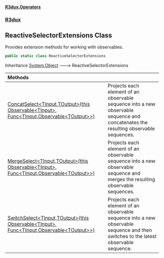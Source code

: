#### [R3dux.Operators](R3dux.Operators.md 'R3dux.Operators')
### [R3dux](R3dux.Operators.md#R3dux 'R3dux')

## ReactiveSelectorExtensions Class

Provides extension methods for working with observables.

```csharp
public static class ReactiveSelectorExtensions
```

Inheritance [System.Object](https://docs.microsoft.com/en-us/dotnet/api/System.Object 'System.Object') &#129106; ReactiveSelectorExtensions

| Methods | |
| :--- | :--- |
| [ConcatSelect&lt;TInput,TOutput&gt;(this Observable&lt;TInput&gt;, Func&lt;TInput,Observable&lt;TOutput&gt;&gt;)](ReactiveSelectorExtensions.ConcatSelect_TInput,TOutput_(thisObservable_TInput_,Func_TInput,Observable_TOutput__).md 'R3dux.ReactiveSelectorExtensions.ConcatSelect<TInput,TOutput>(this R3.Observable<TInput>, System.Func<TInput,R3.Observable<TOutput>>)') | Projects each element of an observable sequence into a new observable sequence and concatenates the resulting observable sequences. |
| [MergeSelect&lt;TInput,TOutput&gt;(this Observable&lt;TInput&gt;, Func&lt;TInput,Observable&lt;TOutput&gt;&gt;)](ReactiveSelectorExtensions.MergeSelect_TInput,TOutput_(thisObservable_TInput_,Func_TInput,Observable_TOutput__).md 'R3dux.ReactiveSelectorExtensions.MergeSelect<TInput,TOutput>(this R3.Observable<TInput>, System.Func<TInput,R3.Observable<TOutput>>)') | Projects each element of an observable sequence into a new observable sequence and merges the resulting observable sequences. |
| [SwitchSelect&lt;TInput,TOutput&gt;(this Observable&lt;TInput&gt;, Func&lt;TInput,Observable&lt;TOutput&gt;&gt;)](ReactiveSelectorExtensions.SwitchSelect_TInput,TOutput_(thisObservable_TInput_,Func_TInput,Observable_TOutput__).md 'R3dux.ReactiveSelectorExtensions.SwitchSelect<TInput,TOutput>(this R3.Observable<TInput>, System.Func<TInput,R3.Observable<TOutput>>)') | Projects each element of an observable sequence into a new observable sequence and then switches to the latest observable sequence. |
